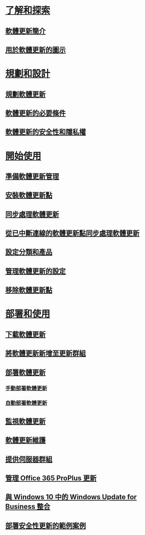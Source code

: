 # [了解和探索](understand/software-updates-introduction.md)

## [軟體更新簡介](understand/software-updates-introduction.md)
## [用於軟體更新的圖示](understand/software-updates-icons.md)

# [規劃和設計](plan-design/plan-for-software-updates.md)
## [規劃軟體更新](plan-design/plan-for-software-updates.md)
## [軟體更新的必要條件](plan-design/prerequisites-for-software-updates.md)
## [軟體更新的安全性和隱私權](plan-design/security-and-privacy-for-software-updates.md)

# [開始使用](get-started/prepare-for-software-updates-management.md)
## [準備軟體更新管理](get-started/prepare-for-software-updates-management.md)
## [安裝軟體更新點](get-started/install-a-software-update-point.md)
## [同步處理軟體更新](get-started/synchronize-software-updates.md)
## [從已中斷連線的軟體更新點同步處理軟體更新](get-started/synchronize-software-updates-disconnected.md)
## [設定分類和產品](get-started/configure-classifications-and-products.md)
## [管理軟體更新的設定](get-started/manage-settings-for-software-updates.md)
## [移除軟體更新點](get-started/remove-a-software-update-point.md)

# [部署和使用](deploy-use/deploy-software-updates.md)
## [下載軟體更新](deploy-use/download-software-updates.md)

## [將軟體更新新增至更新群組](deploy-use/add-software-updates-to-an-update-group.md)
## [部署軟體更新](deploy-use/deploy-software-updates.md)
### [手動部署軟體更新](deploy-use/manually-deploy-software-updates.md)
### [自動部署軟體更新](deploy-use/automatically-deploy-software-updates.md)

## [監視軟體更新](deploy-use/monitor-software-updates.md)
## [軟體更新維護](deploy-use/software-updates-maintenance.md)
## [提供伺服器群組](deploy-use/service-a-server-group.md)
## [管理 Office 365 ProPlus 更新](deploy-use/manage-office-365-proplus-updates.md)
## [與 Windows 10 中的 Windows Update for Business 整合](deploy-use/integrate-windows-update-for-business-windows-10.md)
## [部署安全性更新的範例案例](deploy-use/example-scenario-deploy-monitor-monthly-security-updates.md)


<!--HONumber=Nov16_HO1-->


